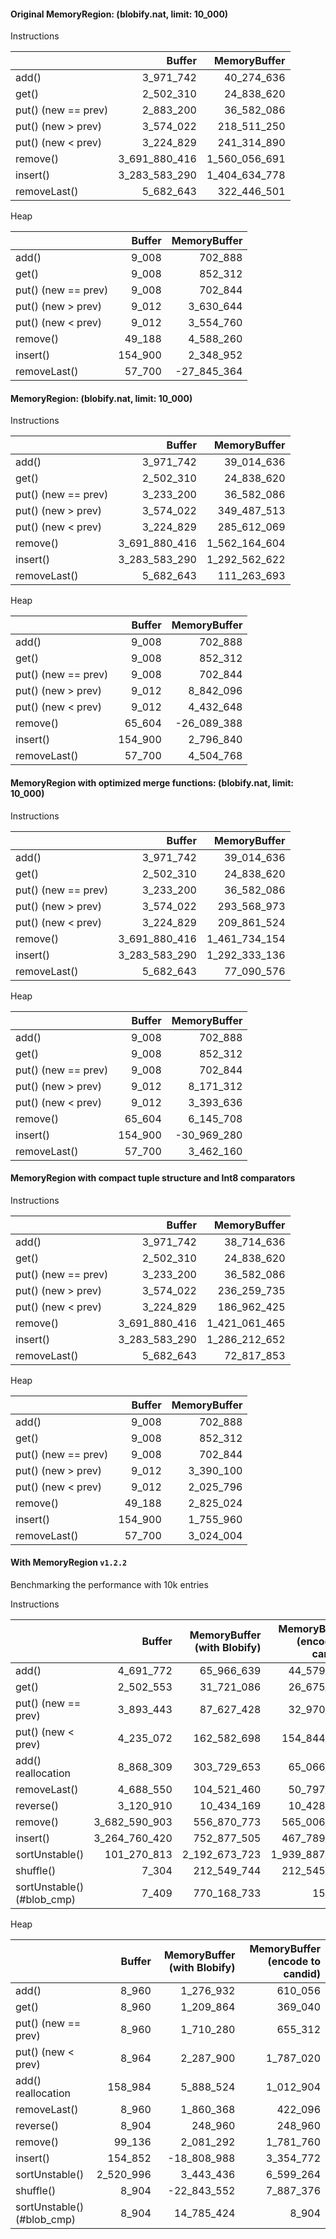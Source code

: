 #### Original MemoryRegion: (blobify.nat, limit: 10_000)
Instructions

|                     |        Buffer |  MemoryBuffer |
| :------------------ | ------------: | ------------: |
| add()               |     3_971_742 |    40_274_636 |
| get()               |     2_502_310 |    24_838_620 |
| put() (new == prev) |     2_883_200 |    36_582_086 |
| put() (new > prev)  |     3_574_022 |   218_511_250 |
| put() (new < prev)  |     3_224_829 |   241_314_890 |
| remove()            | 3_691_880_416 | 1_560_056_691 |
| insert()            | 3_283_583_290 | 1_404_634_778 |
| removeLast()        |     5_682_643 |   322_446_501 |


Heap

|                     |  Buffer | MemoryBuffer |
| :------------------ | ------: | -----------: |
| add()               |   9_008 |      702_888 |
| get()               |   9_008 |      852_312 |
| put() (new == prev) |   9_008 |      702_844 |
| put() (new > prev)  |   9_012 |    3_630_644 |
| put() (new < prev)  |   9_012 |    3_554_760 |
| remove()            |  49_188 |    4_588_260 |
| insert()            | 154_900 |    2_348_952 |
| removeLast()        |  57_700 |  -27_845_364 |

#### MemoryRegion: (blobify.nat, limit: 10_000)
Instructions

|                     |        Buffer |  MemoryBuffer |
| :------------------ | ------------: | ------------: |
| add()               |     3_971_742 |    39_014_636 |
| get()               |     2_502_310 |    24_838_620 |
| put() (new == prev) |     3_233_200 |    36_582_086 |
| put() (new > prev)  |     3_574_022 |   349_487_513 |
| put() (new < prev)  |     3_224_829 |   285_612_069 |
| remove()            | 3_691_880_416 | 1_562_164_604 |
| insert()            | 3_283_583_290 | 1_292_562_622 |
| removeLast()        |     5_682_643 |   111_263_693 |


Heap

|                     |  Buffer | MemoryBuffer |
| :------------------ | ------: | -----------: |
| add()               |   9_008 |      702_888 |
| get()               |   9_008 |      852_312 |
| put() (new == prev) |   9_008 |      702_844 |
| put() (new > prev)  |   9_012 |    8_842_096 |
| put() (new < prev)  |   9_012 |    4_432_648 |
| remove()            |  65_604 |  -26_089_388 |
| insert()            | 154_900 |    2_796_840 |
| removeLast()        |  57_700 |    4_504_768 |

#### MemoryRegion with optimized merge functions: (blobify.nat, limit: 10_000)

Instructions

|                     |        Buffer |  MemoryBuffer |
| :------------------ | ------------: | ------------: |
| add()               |     3_971_742 |    39_014_636 |
| get()               |     2_502_310 |    24_838_620 |
| put() (new == prev) |     3_233_200 |    36_582_086 |
| put() (new > prev)  |     3_574_022 |   293_568_973 |
| put() (new < prev)  |     3_224_829 |   209_861_524 |
| remove()            | 3_691_880_416 | 1_461_734_154 |
| insert()            | 3_283_583_290 | 1_292_333_136 |
| removeLast()        |     5_682_643 |    77_090_576 |


Heap

|                     |  Buffer | MemoryBuffer |
| :------------------ | ------: | -----------: |
| add()               |   9_008 |      702_888 |
| get()               |   9_008 |      852_312 |
| put() (new == prev) |   9_008 |      702_844 |
| put() (new > prev)  |   9_012 |    8_171_312 |
| put() (new < prev)  |   9_012 |    3_393_636 |
| remove()            |  65_604 |    6_145_708 |
| insert()            | 154_900 |  -30_969_280 |
| removeLast()        |  57_700 |    3_462_160 |

#### MemoryRegion with compact tuple structure and Int8 comparators
Instructions

|                     |        Buffer |  MemoryBuffer |
| :------------------ | ------------: | ------------: |
| add()               |     3_971_742 |    38_714_636 |
| get()               |     2_502_310 |    24_838_620 |
| put() (new == prev) |     3_233_200 |    36_582_086 |
| put() (new > prev)  |     3_574_022 |   236_259_735 |
| put() (new < prev)  |     3_224_829 |   186_962_425 |
| remove()            | 3_691_880_416 | 1_421_061_465 |
| insert()            | 3_283_583_290 | 1_286_212_652 |
| removeLast()        |     5_682_643 |    72_817_853 |


Heap

|                     |  Buffer | MemoryBuffer |
| :------------------ | ------: | -----------: |
| add()               |   9_008 |      702_888 |
| get()               |   9_008 |      852_312 |
| put() (new == prev) |   9_008 |      702_844 |
| put() (new > prev)  |   9_012 |    3_390_100 |
| put() (new < prev)  |   9_012 |    2_025_796 |
| remove()            |  49_188 |    2_825_024 |
| insert()            | 154_900 |    1_755_960 |
| removeLast()        |  57_700 |    3_024_004 |


#### With MemoryRegion `v1.2.2`

Benchmarking the performance with 10k entries


Instructions

|                            |        Buffer | MemoryBuffer (with Blobify) | MemoryBuffer (encode to candid) |
| :------------------------- | ------------: | --------------------------: | ------------------------------: |
| add()                      |     4_691_772 |                  65_966_639 |                      44_579_427 |
| get()                      |     2_502_553 |                  31_721_086 |                      26_675_175 |
| put() (new == prev)        |     3_893_443 |                  87_627_428 |                      32_970_176 |
| put() (new < prev)         |     4_235_072 |                 162_582_698 |                     154_844_932 |
| add() reallocation         |     8_868_309 |                 303_729_653 |                      65_066_310 |
| removeLast()               |     4_688_550 |                 104_521_460 |                      50_797_313 |
| reverse()                  |     3_120_910 |                  10_434_169 |                      10_428_413 |
| remove()                   | 3_682_590_903 |                 556_870_773 |                     565_006_012 |
| insert()                   | 3_264_760_420 |                 752_877_505 |                     467_789_626 |
| sortUnstable()             |   101_270_813 |               2_192_673_723 |                   1_939_887_109 |
| shuffle()                  |         7_304 |                 212_549_744 |                     212_545_097 |
| sortUnstable() (#blob_cmp) |         7_409 |                 770_168_733 |                          15_787 |


Heap

|                            |    Buffer | MemoryBuffer (with Blobify) | MemoryBuffer (encode to candid) |
| :------------------------- | --------: | --------------------------: | ------------------------------: |
| add()                      |     8_960 |                   1_276_932 |                         610_056 |
| get()                      |     8_960 |                   1_209_864 |                         369_040 |
| put() (new == prev)        |     8_960 |                   1_710_280 |                         655_312 |
| put() (new < prev)         |     8_964 |                   2_287_900 |                       1_787_020 |
| add() reallocation         |   158_984 |                   5_888_524 |                       1_012_904 |
| removeLast()               |     8_960 |                   1_860_368 |                         422_096 |
| reverse()                  |     8_904 |                     248_960 |                         248_960 |
| remove()                   |    99_136 |                   2_081_292 |                       1_781_760 |
| insert()                   |   154_852 |                 -18_808_988 |                       3_354_772 |
| sortUnstable()             | 2_520_996 |                   3_443_436 |                       6_599_264 |
| shuffle()                  |     8_904 |                 -22_843_552 |                       7_887_376 |
| sortUnstable() (#blob_cmp) |     8_904 |                  14_785_424 |                           8_904 |